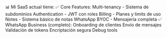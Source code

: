 
📊 Mi SaaS actual tiene:
✅ Core Features:
Multi-tenancy - Sistema de subdominios
Authentication - JWT con roles
Billing - Planes y limits de uso
Notes - Sistema básico de notas
WhatsApp BYOC - Mensajería completa
✅ WhatsApp Business (completo):
Onboarding de clientes
Envío de mensajes
Validación de tokens
Encriptación segura
Debug tools
